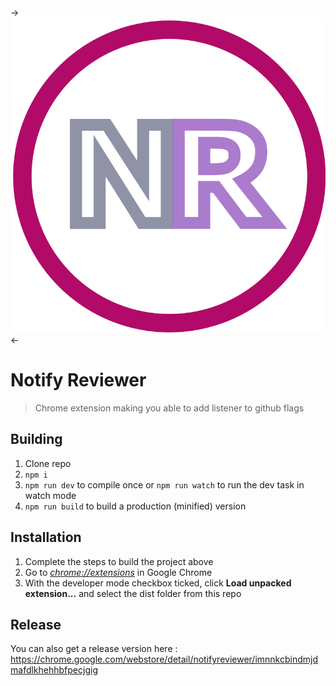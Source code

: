 
-> ![Alt text](dist/logo.png?raw=true "NotifyReviewer") <-

# Notify Reviewer

> Chrome extension making you able to add listener to github flags

## Building

1.  Clone repo
2.  `npm i`
3.  `npm run dev` to compile once or `npm run watch` to run the dev task in watch mode
4.  `npm run build` to build a production (minified) version

## Installation

1.  Complete the steps to build the project above
2.  Go to [_chrome://extensions_](chrome://extensions) in Google Chrome
3.  With the developer mode checkbox ticked, click **Load unpacked extension...** and select the dist folder from this repo

## Release

You can also get a release version here : https://chrome.google.com/webstore/detail/notifyreviewer/imnnkcbindmjdmafdlkhehhbfpecjgig
